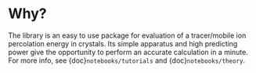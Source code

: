 # Why?

The library is an easy to use package for evaluation of a tracer/mobile ion percolation energy in crystals. Its simple apparatus and high predicting power give the opportunity to perform an accurate calculation in a minute. For more info, see {doc}`notebooks/tutorials` and {doc}`notebooks/theory`.